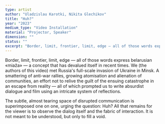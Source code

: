 ```yaml
---
type: artist
author: "Uladzislau Karotki, Nikita Glechikov"
title: "Huh?"
year: "2023"
medium_type: "Video Installation"
material: "Projector, Speaker"
dimension: ""
status: ""
excerpt: "Border, limit, frontier, limit, edge — all of those words express belarusian «miaža» — a concept that has devalued itself in recent times. We (the authors of this video) met Russia's full-scale invasion of Ukraine in Minsk. A smattering of anti-war rallies, growing atomisation and alienation of communities, an effort not to relive the guilt of the ensuing catastrophe in an escape from reality — all of which prompted us to write absurdist dialogue and film using an intricate system of reflections.The subtle, almost tearing space of disrupted communication is superimposed one on one, urging the question: Huh? All that remains for the viewer is to observe the dialog itself and the fabric of interaction..."
---
```

Border, limit, frontier, limit, edge — all of those words express belarusian «miaža» — a concept that has devalued itself in recent times. We (the authors of this video) met Russia's full-scale invasion of Ukraine in Minsk. A smattering of anti-war rallies, growing atomisation and alienation of communities, an effort not to relive the guilt of the ensuing catastrophe in an escape from reality — all of which prompted us to write absurdist dialogue and film using an intricate system of reflections.

The subtle, almost tearing space of disrupted communication is superimposed one on one, urging the question: Huh? All that remains for the viewer is to observe the dialog itself and the fabric of interaction. It is not meant to be understood, but only to fill a void.
